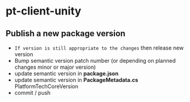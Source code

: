 # pt-client-unity


## Publish a new package version
- `If version is still appropriate to the changes` then release new version
- Bump semantic version patch number (or depending on planned changes minor or major version)
- update semantic version in **package.json**
- update semantic version in **PackageMetadata.cs** PlatformTechCoreVersion
- commit / push